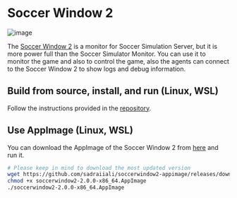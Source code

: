 # Soccer Window 2

![image](https://github.com/user-attachments/assets/7d926fcc-8e36-496a-9e3c-dd17480f489f)

The [Soccer Window 2](https://github.com/helios-base/soccerwindow2) is a monitor for Soccer Simulation Server, but it is more power full than the Soccer Simulator Monitor. You can use it to monitor the game and also to control the game, also the agents can connect to the Soccer Window 2 to show logs and debug information.

## Build from source, install, and run (Linux, WSL)

Follow the instructions provided in the [repository](https://github.com/helios-base/soccerwindow2).

## Use AppImage (Linux, WSL)

You can download the AppImage of the Soccer Window 2 from [here](https://github.com/sadraiiali/soccerwindow2-appimage/releases) and run it.

```bash
# Please keep in mind to download the most updated version 
wget https://github.com/sadraiiali/soccerwindow2-appimage/releases/download/2.0.0/soccerwindow2-2.0.0-x86_64.AppImage
chmod +x soccerwindow2-2.0.0-x86_64.AppImage
./soccerwindow2-2.0.0-x86_64.AppImage
```
